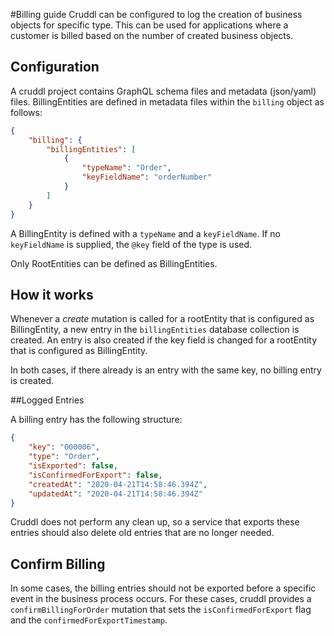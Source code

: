 #Billing guide
Cruddl can be configured to log the creation of business objects for specific type.
This can be used for applications where a customer is billed based on the number of created business objects.

## Configuration

A cruddl project contains GraphQL schema files and metadata (json/yaml) files. BillingEntities are defined in metadata files within the `billing` object as follows:

```json
{
    "billing": {
        "billingEntities": [
            {
                "typeName": "Order",
                "keyFieldName": "orderNumber"
            }
        ]
    }
}
```

A BillingEntity is defined with a `typeName` and a `keyFieldName`. If no `keyFieldName` is supplied, the `@key` field of the type is used.

Only RootEntities can be defined as BillingEntities.

## How it works

Whenever a _create_ mutation is called for a rootEntity that is configured as BillingEntity, a new entry in the `billingEntities` database collection is created. An entry is also created if the key field is changed for a rootEntity that is configured as BillingEntity.

In both cases, if there already is an entry with the same key, no billing entry is created.

##Logged Entries

A billing entry has the following structure:

```json
{
    "key": "000006",
    "type": "Order",
    "isExported": false,
    "isConfirmedForExport": false,
    "createdAt": "2020-04-21T14:58:46.394Z",
    "updatedAt": "2020-04-21T14:58:46.394Z"
}
```

Cruddl does not perform any clean up, so a service that exports these entries should also delete old entries that are no longer needed.

## Confirm Billing

In some cases, the billing entries should not be exported before a specific event in the business process occurs.
For these cases, cruddl provides a `confirmBillingForOrder` mutation that sets the `isConfirmedForExport` flag and the `confirmedForExportTimestamp`.
